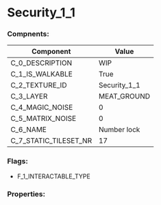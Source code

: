 

# Security_1_1





### Compnents: 
| Component | Value | 
|  --  |  --  | 
| C_0_DESCRIPTION | WIP                                     | 
| C_1_IS_WALKABLE | True | 
| C_2_TEXTURE_ID | Security_1_1 | 
| C_3_LAYER | MEAT_GROUND | 
| C_4_MAGIC_NOISE | 0 | 
| C_5_MATRIX_NOISE | 0 | 
| C_6_NAME | Number lock | 
| C_7_STATIC_TILESET_NR | 17 | 


### Flags: 
* F_1_INTERACTABLE_TYPE


### Properties: 

